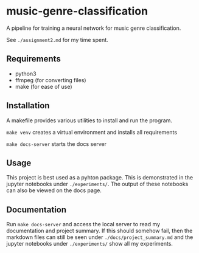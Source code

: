 # music-genre-classification

A pipeline for training a neural network for music genre classification.

See `./assignment2.md` for my time spent.

## Requirements

- python3
- ffmpeg (for converting files)
- make (for ease of use)

## Installation

A makefile provides various utilities to install and run the program.

`make venv` creates a virtual environment and installs all requirements

`make docs-server` starts the docs server

## Usage

This project is best used as a pyhton package. This is demonstrated in the jupyter notebooks under `./experiments/`. The output of these notebooks can also be viewed on the docs page.

## Documentation

Run `make docs-server` and access the local server to read my documentation and project summary.
If this should somehow fail, then the markdown files can still be seen under `./docs/project_summary.md` and the jupyter notebooks under `./experiments/` show all my experiments.